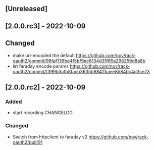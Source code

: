 ## [Unreleased]

## [2.0.0.rc3] - 2022-10-09

## Changed

- make url-encoded the default https://github.com/nov/rack-oauth2/commit/98faf139be4f5bf9ec6134d31f65a298259d8a8b
- let faraday encode params https://github.com/nov/rack-oauth2/commit/f399b3afb8facb3635b8842baee8584bc4d3ce73

## [2.0.0.rc2] - 2022-10-09

### Added

- start recording CHANGELOG

### Changed

- Switch from httpclient to faraday v2 https://github.com/nov/rack-oauth2/pull/91